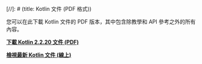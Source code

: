 [//]: # (title: Kotlin 文件 (PDF 格式))

您可以在此下載 Kotlin 文件的 PDF 版本，其中包含除教學和 API 參考之外的所有內容。

**[下載 Kotlin 2.2.20 文件 (PDF)](https://kotlinlang.org/docs/kotlin-reference.pdf)**

**[檢視最新 Kotlin 文件 (線上)](home.topic)**